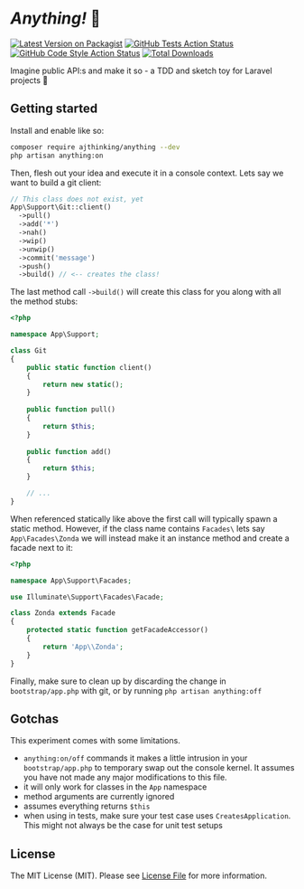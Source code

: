 # *Anything!* 💫

[![Latest Version on Packagist](https://img.shields.io/packagist/v/ajthinking/anything.svg?style=flat-square)](https://packagist.org/packages/ajthinking/anything)
[![GitHub Tests Action Status](https://img.shields.io/github/workflow/status/ajthinking/anything/run-tests?label=tests)](https://github.com/ajthinking/anything/actions?query=workflow%3Arun-tests+branch%3Amain)
[![GitHub Code Style Action Status](https://img.shields.io/github/workflow/status/ajthinking/anything/Check%20&%20fix%20styling?label=code%20style)](https://github.com/ajthinking/anything/actions?query=workflow%3A"Check+%26+fix+styling"+branch%3Amain)
[![Total Downloads](https://img.shields.io/packagist/dt/ajthinking/anything.svg?style=flat-square)](https://packagist.org/packages/ajthinking/anything)

Imagine public API:s and make it so - a TDD and sketch toy for Laravel projects :star_struck:


## Getting started

Install and enable like so:
```bash
composer require ajthinking/anything --dev
php artisan anything:on
```

Then, flesh out your idea and execute it in a console context. Lets say we want to build a git client:
```php
// This class does not exist, yet
App\Support\Git::client()
  ->pull()
  ->add('*')
  ->nah()
  ->wip()
  ->unwip()
  ->commit('message')
  ->push()
  ->build() // <-- creates the class!
```
The last method call `->build()` will create this class for you along with all the method stubs:

```php
<?php

namespace App\Support;

class Git
{
    public static function client()
    {
        return new static();
    }
    
    public function pull()
    {
        return $this;
    }
    
    public function add()
    {
        return $this;
    }

	// ...
}
```

When referenced statically like above the first call will typically spawn a static method. However, if the class name contains `Facades\` lets say `App\Facades\Zonda` we will instead make it an instance method and create a facade next to it:

```php
<?php

namespace App\Support\Facades;

use Illuminate\Support\Facades\Facade;

class Zonda extends Facade
{
    protected static function getFacadeAccessor()
    {
        return 'App\\Zonda';
    }
}
```

Finally, make sure to clean up by discarding the change in `bootstrap/app.php` with git, or by running
`php artisan anything:off`

## Gotchas
This experiment comes with some limitations. 

* `anything:on/off` commands it makes a little intrusion in your `bootstrap/app.php` to temporary swap out the console kernel. It assumes you have not made any major modifications to this file.
* it will only work for classes in the `App` namespace
* method arguments are currently ignored
* assumes everything returns `$this`
* when using in tests, make sure your test case uses `CreatesApplication`. This might not always be the case for unit test setups

## License

The MIT License (MIT). Please see [License File](LICENSE.md) for more information.
